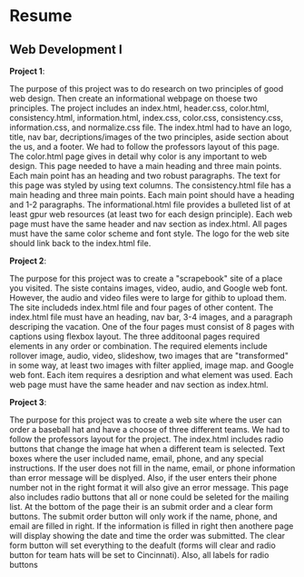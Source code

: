 # Resume

## Web Development I

**Project 1**:

The purpose of this project was to do research on two principles of good web design. Then create an informational webpage on thoese two principles. The project includes an index.html, header.css, color.html, consistency.html, information.html, index.css, color.css, consistency.css, information.css, and normalize.css file.
The index.html had to have an logo, title, nav bar, decriptions/images of the two principles, aside section about the us, and a footer. We had to follow the professors layout of this page. The color.html page gives in detail why color is any important to web design. This page needed to have a main heading and three main points. Each main point has an heading and two robust paragraphs. The text for this page was styled by using text columns. The consistency.html file has a main heading and three main points. Each main point should have a heading and 1-2 paragraphs. The informational.html file provides a bulleted list of at least gpur web resources (at least two for each design principle). Each web page must have the same header and nav section as index.html. All pages must have the same color scheme and font style. The logo for the web site should link back to the index.html file. 


**Project 2**:

The purpose for this project was to create a "scrapebook" site of a place you visited. The siste contains images, video, audio, and Google web font. However, the audio and video files were to large for githib to upload them. The site includeds index.html file and four pages of other content. The index.html file must have an heading, nav bar, 3-4 images, and a paragraph descriping the vacation. One of the four pages must consist of 8 pages with captions using flexbox layout. The three additoonal pages required elements in any order or combination. The required elements include rollover image, audio, video, slideshow, two images that are "transformed" in some way, at least two images with filter applied, image map. and Google web font. Each item requires a desription and what element was used. Each web page must have the same header and nav section as index.html. 


**Project 3**:

The purpose for this project was to create a web site where the user can order a baseball hat and have a choose of three different teams. We had to follow the professors layout for the project. The index.html includes radio buttons that change the image hat when a different team is selected. Text boxes where the user included name, email, phone, and any special instructions. If the user does not fill in the name, email, or phone information than error message will be displyed. Also, if the user enters their phone number not in the right format it will also give an error message. This page also includes radio buttons that all or none could be seleted for the mailing list. At the bottom of the page their is an submit order and a clear form buttons. The submit order button will only work if the name, phone, and email are filled in right. If the information is filled in right then anothere page will display showing the date and time the order was submitted. The clear form button will set everything to the deafult (forms will clear and radio button for team hats will be set to Cincinnati). Also, all labels for radio buttons 


